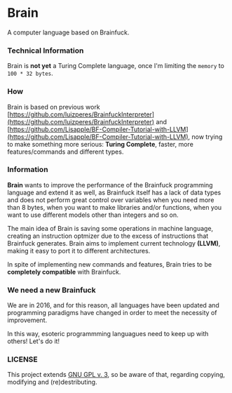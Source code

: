 # Brain
A computer language based on Brainfuck.

### Technical Information
Brain is __not yet__ a Turing Complete language, once I'm limiting the ```memory``` to ```100 * 32 bytes```.

### How
Brain is based on previous work [https://github.com/luizperes/BrainfuckInterpreter](https://github.com/luizperes/BrainfuckInterpreter) and [https://github.com/Lisapple/BF-Compiler-Tutorial-with-LLVM](https://github.com/Lisapple/BF-Compiler-Tutorial-with-LLVM), now trying to make something more serious: __Turing Complete__, faster, more features/commands and different types. 

### Information
__Brain__ wants to improve the performance of the Brainfuck programming language and extend it as well, as Brainfuck itself has a lack of data types and does not perform great control over variables when you need more than 8 bytes, when you want to make libraries and/or functions, when you want to use different models other than integers and so on.

The main idea of Brain is saving some operations in machine language, creating an instruction optmizer due to the excess of instructions that Brainfuck generates. Brain aims to implement current technology __(LLVM)__, making it easy to port it to different architectures.

In spite of implementing new commands and features, Brain tries to be **completely compatible** with Brainfuck.

### We need a new Brainfuck

We are in 2016, and for this reason, all languages have been updated and programming paradigms have changed in order to meet the necessity of improvement.

In this way, esoteric programmming languagues need to keep up with others! Let's do it!

### LICENSE
This project extends [GNU GPL v. 3](http://www.gnu.org/licenses/gpl-3.0.en.html), so be aware of that, regarding copying, modifying and (re)destributing.
